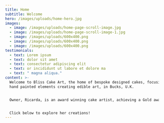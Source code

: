 ```yaml
---
title: Home
subtitle: Welcome
hero: /images/uploads/home-hero.jpg
images:
  - image: /images/uploads/home-page-scroll-image.jpg
  - image: /images/uploads/home-page-scroll-image-1.jpg
  - image: /images/uploads/600x400.png
  - image: /images/uploads/600x400.png
  - image: /images/uploads/600x400.png
testimonials:
  - text: Lorem ipsum
  - text: dolor sit amet
  - text: consectetur adipiscing elit
  - text: or incididunt ut labore et dolore ma
  - text: " magna aliqua."
content: >-
  Welcome to Bliss Cake Art, the home of bespoke designed cakes, focusing on
  hand painted elements creating edible art, in Bucks, U.K. 


  Owner, Ricarda, is an award winning cake artist, achieving a Gold award in Cake International 2023 in the Hand Painted Category. She prides herself in creating memorable cakes, which are bespoke, unique and individual to each person and their vision.


  Click below to explore her creations!
---
```

